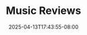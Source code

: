 ---
title: "Music Reviews"
description: "Reviews of things I've listened to."
date: "2025-04-13T17:43:55-08:00"
slug: "music"
---
